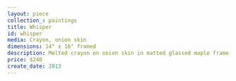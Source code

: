 ```yaml
---
layout: piece
collection_: paintings
title: Whisper
id: whisper
media: Crayon, onion skin
dimensions: 14" x 16" framed
description: Melted crayon on onion skin in matted glassed maple frame 1" in depth.
price: $240
create_date: 2013
---
```

